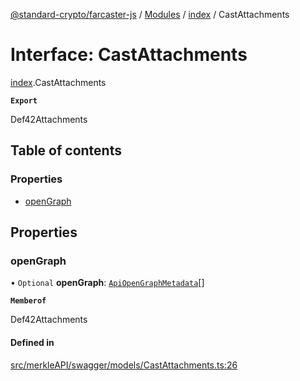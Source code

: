 [@standard-crypto/farcaster-js](../README.md) / [Modules](../modules.md) / [index](../modules/index.md) / CastAttachments

# Interface: CastAttachments

[index](../modules/index.md).CastAttachments

**`Export`**

Def42Attachments

## Table of contents

### Properties

- [openGraph](index.CastAttachments.md#opengraph)

## Properties

### openGraph

• `Optional` **openGraph**: [`ApiOpenGraphMetadata`](index.ApiOpenGraphMetadata.md)[]

**`Memberof`**

Def42Attachments

#### Defined in

[src/merkleAPI/swagger/models/CastAttachments.ts:26](https://github.com/standard-crypto/farcaster-js/blob/main/src/merkleAPI/swagger/models/CastAttachments.ts#L26)
